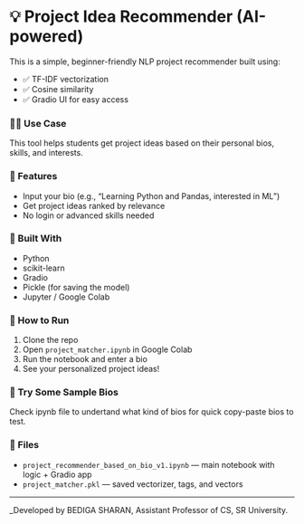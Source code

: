 # 💡 Project Idea Recommender (AI-powered)

This is a simple, beginner-friendly NLP project recommender built using:
- ✅ TF-IDF vectorization
- ✅ Cosine similarity
- ✅ Gradio UI for easy access

### 👨‍🏫 Use Case
This tool helps students get project ideas based on their personal bios, skills, and interests.

### 🎯 Features
- Input your bio (e.g., “Learning Python and Pandas, interested in ML”)
- Get project ideas ranked by relevance
- No login or advanced skills needed

### 🧠 Built With
- Python
- scikit-learn
- Gradio
- Pickle (for saving the model)
- Jupyter / Google Colab

### 🚀 How to Run
1. Clone the repo
2. Open `project_matcher.ipynb` in Google Colab
3. Run the notebook and enter a bio
4. See your personalized project ideas!

### 🤖 Try Some Sample Bios
Check ipynb file to undertand what kind of bios for quick copy-paste bios to test.

### 📁 Files
- `project_recommender_based_on_bio_v1.ipynb` — main notebook with logic + Gradio app
- `project_matcher.pkl` — saved vectorizer, tags, and vectors

---

_Developed by BEDIGA SHARAN, Assistant Professor of CS, SR University.
